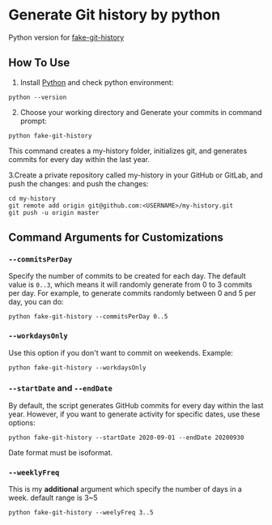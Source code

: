 # Generate Git history by python

Python version for [fake-git-history](https://github.com/artiebits/fake-git-history)

## How To Use
1. Install [Python](https://www.python.org/downloads/) and check python environment:
```
python --version
```
2. Choose your working directory and Generate your commits in command prompt:
```
python fake-git-history
```
This command creates a my-history folder, initializes git, and generates commits for every day within the last year.

3.Create a private repository called my-history in your GitHub or GitLab, and push the changes: and push the changes:
```
cd my-history
git remote add origin git@github.com:<USERNAME>/my-history.git
git push -u origin master
```
## Command Arguments for Customizations
### `--commitsPerDay`

Specify the number of commits to be created for each day.
The default value is `0..3`, which means it will randomly generate from 0 to 3 commits per day. For example, to generate commits randomly between 0 and 5 per day, you can do:

```shell script
python fake-git-history --commitsPerDay 0..5
```

### `--workdaysOnly`

Use this option if you don't want to commit on weekends. Example:

```shell script
python fake-git-history --workdaysOnly
```

### `--startDate` and `--endDate`

By default, the script generates GitHub commits for every day within the last year.
However, if you want to generate activity for specific dates, use these options:

```shell script
python fake-git-history --startDate 2020-09-01 --endDate 20200930
```
Date format must be isoformat.

### `--weeklyFreq`
This is my __additional__ argument which specify the number of days in a week. default range is 3~5
```shell script
python fake-git-history --weelyFreq 3..5
```
